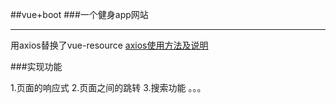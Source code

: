 ##vue+boot
###一个健身app网站


----------
用axios替换了vue-resource
[axios使用方法及说明](https://www.kancloud.cn/yunye/axios/234845)

###实现功能

1.页面的响应式
2.页面之间的跳转
3.搜索功能
。。。
